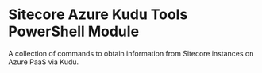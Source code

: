# Sitecore Azure Kudu Tools PowerShell Module
A collection of commands to obtain information from Sitecore instances on Azure PaaS via Kudu.
